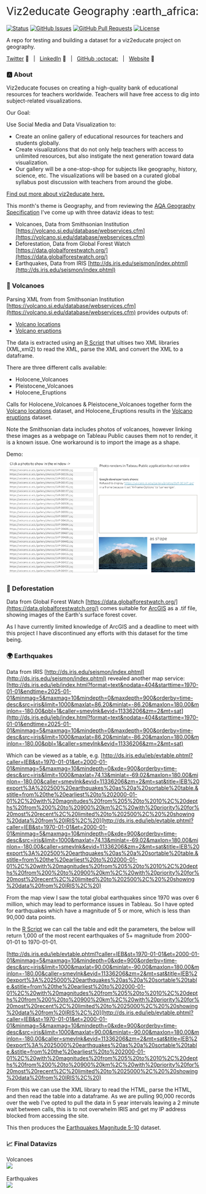 <h1 style="font-weight:normal">
  Viz2educate Geography :earth_africa:
</h1>


[![Status](https://img.shields.io/badge/status-active-success.svg)]() [![GitHub Issues](https://img.shields.io/github/issues/wjsutton/viz2educate_geography.svg)](https://github.com/wjsutton/viz2educate_geography/issues) [![GitHub Pull Requests](https://img.shields.io/github/issues-pr/wjsutton/viz2educate_geography.svg)](https://github.com/wjsutton/viz2educate_geography/pulls) [![License](https://img.shields.io/badge/license-MIT-blue.svg)](/LICENSE)

A repo for testing and building a dataset for a viz2educate project on geography.

[Twitter][Twitter] :speech_balloon:&nbsp;&nbsp;&nbsp;|&nbsp;&nbsp;&nbsp;[LinkedIn][LinkedIn] :necktie:&nbsp;&nbsp;&nbsp;|&nbsp;&nbsp;&nbsp;[GitHub :octocat:][GitHub]&nbsp;&nbsp;&nbsp;|&nbsp;&nbsp;&nbsp;[Website][Website] :link:


<!--
Quick Link 
-->

[Twitter]:https://twitter.com/WJSutton12
[LinkedIn]:https://www.linkedin.com/in/will-sutton-14711627/
[GitHub]:https://github.com/wjsutton
[Website]:https://wjsutton.github.io/

### :a: About

Viz2educate focuses on creating a high-quality bank of educational resources for teachers worldwide. Teachers will have free access to dig into subject-related visualizations.

Our Goal:

Use Social Media and Data Visualization to:

- Create an online gallery of educational resources for teachers and students globally.
- Create visualizations that do not only help teachers with access to unlimited resources, but also instigate the next generation toward data visualization.
- Our gallery will be a one-stop-shop for subjects like geography, history, science, etc. The visualizations will be based on a curated global syllabus post discussion with teachers from around the globe.

[Find out more about viz2educate here.](https://viz2educate.com/)

This month's theme is Geography, and from reviewing the [AQA Geography Specification](https://filestore.aqa.org.uk/resources/geography/specifications/AQA-8035-SP-2016.PDF) I've come up with three dataviz ideas to test:

- Volcanoes, Data from Smithsonian Institution [https://volcano.si.edu/database/webservices.cfm](https://volcano.si.edu/database/webservices.cfm)
- Deforestation, Data from Global Forest Watch [https://data.globalforestwatch.org/](https://data.globalforestwatch.org/)
- Earthquakes, Data from IRIS [http://ds.iris.edu/seismon/index.phtml](http://ds.iris.edu/seismon/index.phtml)


### :volcano: Volcanoes

Parsing XML from from Smithsonian Institution [https://volcano.si.edu/database/webservices.cfm](https://volcano.si.edu/database/webservices.cfm) provides outputs of:
- [Volcano locations](/data/volcano_locations.csv)
- [Volcano eruptions](/data/volcano_eruptions.csv)

The data is extracted using an [R Script](volcanoes_initial_workings.R) that ultises two XML libraries (XML,xml2) to read the XML, parse the XML and convert the XML to a dataframe.

There are three different calls available:
- Holocene_Volcanoes
- Pleistocene_Volcanoes
- Holocene_Eruptions

Calls for Holocene_Volcanoes & Pleistocene_Volcanoes together form the [Volcano locations](/data/volcano_locations.csv) dataset, and Holocene_Eruptions results in the [Volcano eruptions](/data/volcano_eruptions.csv) dataset.

Note the Smithsonian data includes photos of volcanoes, however linking these images as a webpage on Tableau Public causes them not to render, it is a known issue. One workaround is to import the image as a shape.

Demo:
![](volcano_photos_issue.png)

### :deciduous_tree: Deforestation

Data from Global Forest Watch [https://data.globalforestwatch.org/](https://data.globalforestwatch.org/) comes suitable for [ArcGIS](https://www.arcgis.com/index.html) as a .tif file, showing images of the Earth's surface forest cover. 

As I have currently limited knowledge of ArcGIS and a deadline to meet with this project I have discontinued any efforts with this dataset for the time being.

### :earth_africa: Earthquakes

Data from IRIS [http://ds.iris.edu/seismon/index.phtml](http://ds.iris.edu/seismon/index.phtml) revealed another map service: [http://ds.iris.edu/ieb/index.html?format=text&nodata=404&starttime=1970-01-01&endtime=2025-01-01&minmag=5&maxmag=10&mindepth=0&maxdepth=900&orderby=time-desc&src=iris&limit=1000&maxlat=86.20&minlat=-86.20&maxlon=180.00&minlon=-180.00&pbl=1&caller=smevlnk&evid=11336206&zm=2&mt=sat](http://ds.iris.edu/ieb/index.html?format=text&nodata=404&starttime=1970-01-01&endtime=2025-01-01&minmag=5&maxmag=10&mindepth=0&maxdepth=900&orderby=time-desc&src=iris&limit=1000&maxlat=86.20&minlat=-86.20&maxlon=180.00&minlon=-180.00&pbl=1&caller=smevlnk&evid=11336206&zm=2&mt=sat) 

Which can be viewed as a table, e.g. [http://ds.iris.edu/ieb/evtable.phtml?caller=IEB&st=1970-01-01&et=2000-01-01&minmag=5&maxmag=10&mindepth=0&xde=900&orderby=time-desc&src=iris&limit=1000&maxlat=74.13&minlat=-69.02&maxlon=180.00&minlon=-180.00&caller=smevlnk&evid=11336206&zm=2&mt=sat&title=IEB%20export%3A%202500%20earthquakes%20as%20a%20sortable%20table.&stitle=from%20the%20earliest%20to%202000-01-01%2C%20with%20magnitudes%20from%205%20to%2010%2C%20depths%20from%200%20to%20900%20km%2C%20with%20priority%20for%20most%20recent%2C%20limited%20to%202500%2C%20%20showing%20data%20from%20IRIS%2C%20](http://ds.iris.edu/ieb/evtable.phtml?caller=IEB&st=1970-01-01&et=2000-01-01&minmag=5&maxmag=10&mindepth=0&xde=900&orderby=time-desc&src=iris&limit=1000&maxlat=74.13&minlat=-69.02&maxlon=180.00&minlon=-180.00&caller=smevlnk&evid=11336206&zm=2&mt=sat&title=IEB%20export%3A%202500%20earthquakes%20as%20a%20sortable%20table.&stitle=from%20the%20earliest%20to%202000-01-01%2C%20with%20magnitudes%20from%205%20to%2010%2C%20depths%20from%200%20to%20900%20km%2C%20with%20priority%20for%20most%20recent%2C%20limited%20to%202500%2C%20%20showing%20data%20from%20IRIS%2C%20)

From the map view I saw the total global earthquakes since 1970 was over 6 million, which may lead to performance issues in Tableau. So I have opted for earthquakes which have a magnitude of 5 or more, which is less than 90,000 data points.

In the [R Script](earthquakes_initial_workings.R) we can call the table and edit the parameters, the below will return 1,000 of the most recent earthquakes of 5+ magnitude from 2000-01-01 to 1970-01-01.

[http://ds.iris.edu/ieb/evtable.phtml?caller=IEB&st=1970-01-01&et=2000-01-01&minmag=5&maxmag=10&mindepth=0&xde=900&orderby=time-desc&src=iris&limit=1000&maxlat=90.00&minlat=-90.00&maxlon=180.00&minlon=-180.00&caller=smevlnk&evid=11336206&zm=2&mt=sat&title=IEB%20export%3A%2025000%20earthquakes%20as%20a%20sortable%20table.&stitle=from%20the%20earliest%20to%202000-01-01%2C%20with%20magnitudes%20from%205%20to%2010%2C%20depths%20from%200%20to%20900%20km%2C%20with%20priority%20for%20most%20recent%2C%20limited%20to%2025000%2C%20%20showing%20data%20from%20IRIS%2C%20](http://ds.iris.edu/ieb/evtable.phtml?caller=IEB&st=1970-01-01&et=2000-01-01&minmag=5&maxmag=10&mindepth=0&xde=900&orderby=time-desc&src=iris&limit=1000&maxlat=90.00&minlat=-90.00&maxlon=180.00&minlon=-180.00&caller=smevlnk&evid=11336206&zm=2&mt=sat&title=IEB%20export%3A%2025000%20earthquakes%20as%20a%20sortable%20table.&stitle=from%20the%20earliest%20to%202000-01-01%2C%20with%20magnitudes%20from%205%20to%2010%2C%20depths%20from%200%20to%20900%20km%2C%20with%20priority%20for%20most%20recent%2C%20limited%20to%2025000%2C%20%20showing%20data%20from%20IRIS%2C%20)

From this we can use the XML library to read the HTML, parse the HTML, and then read the table into a dataframe. As we are pulling 90,000 records over the web I've opted to pull the data in 5 year intervals leaving a 2 minute wait between calls, this is to not overwhelm IRIS and get my IP address blocked from accessing the site.

This then produces the [Earthquakes Magnitude 5-10](/data/earthquakes_mag_5_to_10.csv) dataset.

### 📈 Final Datavizs

Volcanoes<br>
<a href="https://public.tableau.com/profile/will7508#!/vizhome/Volcanoesviz2educateGeography/Volcanoesviz2educateGeography">
<img src="https://pbs.twimg.com/media/EnXh3r1XcAIkSDg?format=jpg&name=large">
</a>

Earthquakes<br>
<a href="https://public.tableau.com/profile/will7508#!/vizhome/WorldsWorstEarthquakes/TheWorldsWorstEarthquakes">
<img src="https://pbs.twimg.com/media/Enhn_8PXcAICPM-?format=jpg&name=small">
</a>
